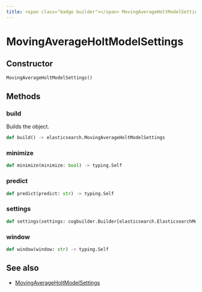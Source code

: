 ```yaml
---
title: <span class="badge builder"></span> MovingAverageHoltModelSettings
---
```

# <span class="badge builder"></span> MovingAverageHoltModelSettings

## Constructor

```python
MovingAverageHoltModelSettings()
```
## Methods

### <span class="badge object-method"></span> build

Builds the object.

```python
def build() -> elasticsearch.MovingAverageHoltModelSettings
```

### <span class="badge object-method"></span> minimize

```python
def minimize(minimize: bool) -> typing.Self
```

### <span class="badge object-method"></span> predict

```python
def predict(predict: str) -> typing.Self
```

### <span class="badge object-method"></span> settings

```python
def settings(settings: cogbuilder.Builder[elasticsearch.ElasticsearchMovingAverageHoltModelSettingsSettings]) -> typing.Self
```

### <span class="badge object-method"></span> window

```python
def window(window: str) -> typing.Self
```

## See also

 * <span class="badge object-type-class"></span> [MovingAverageHoltModelSettings](./object-MovingAverageHoltModelSettings.md)
